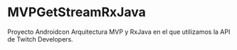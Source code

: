 # MVPGetStreamRxJava
Proyecto Androidcon Arquitectura MVP y RxJava en el que utilizamos la API de Twitch Developers.
